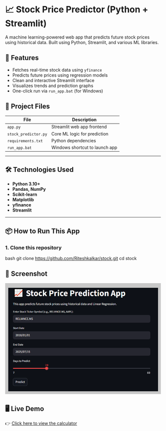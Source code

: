 # 📈 Stock Price Predictor (Python + Streamlit)

A machine learning-powered web app that predicts future stock prices using historical data. Built using Python, Streamlit, and various ML libraries.

## 🚀 Features
- Fetches real-time stock data using `yfinance`
- Predicts future prices using regression models
- Clean and interactive Streamlit interface
- Visualizes trends and prediction graphs
- One-click run via `run_app.bat` (for Windows)

## 📂 Project Files

| File                | Description                          |
|---------------------|--------------------------------------|
| `app.py`            | Streamlit web app frontend           |
| `stock_predictor.py`| Core ML logic for prediction         |
| `requirements.txt`  | Python dependencies                  |
| `run_app.bat`       | Windows shortcut to launch app       |

---

## 🛠️ Technologies Used
- **Python 3.10+**
- **Pandas, NumPy**
- **Scikit-learn**
- **Matplotlib**
- **yfinance**
- **Streamlit**

---

## 📦 How to Run This App

### 1. Clone this repository
bash 
git clone https://github.com/Riteshkalkar/stock.git
cd stock

## 📸 Screenshot
![Calculator Screenshot](screenshots/stock_app_ui.png)

## 🖥️ Live Demo
👉 [Click here to view the calculator](https://wvfx6ieaj9usr2xyyvan3s.streamlit.app/)


